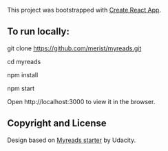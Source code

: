 This project was bootstrapped with [Create React App](https://github.com/facebook/create-react-app).

## To run locally:
git clone https://github.com/merist/myreads.git

cd myreads

npm install

npm start

Open http://localhost:3000 to view it in the browser.


## Copyright and License 
Design based on [Myreads starter](https://github.com/udacity/reactnd-project-myreads-starter) by Udacity.
